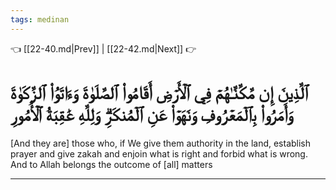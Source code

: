 ```yaml
---
tags: medinan
---
```


👈 [[22-40.md|Prev]] | [[22-42.md|Next]] 👉

# ٱلَّذِينَ إِن مَّكَّنَّـٰهُمۡ فِي ٱلۡأَرۡضِ أَقَامُواْ ٱلصَّلَوٰةَ وَءَاتَوُاْ ٱلزَّكَوٰةَ وَأَمَرُواْ بِٱلۡمَعۡرُوفِ وَنَهَوۡاْ عَنِ ٱلۡمُنكَرِۗ وَلِلَّهِ عَٰقِبَةُ ٱلۡأُمُورِ

[And they are] those who, if We give them authority in the land, establish prayer and give zakah and enjoin what is right and forbid what is wrong. And to Allah belongs the outcome of [all] matters

---


